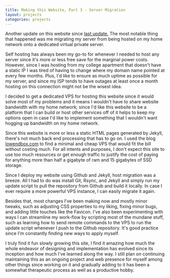 ```yaml
---
title: Making this Website, Part 3 - Server Migration
layout: projects
categories: projects
---
```


Another update on this website since [last update.](/projects/2019/02/09/website_pt2.html) The most notable thing that happened was me migrating my server from being hosted on my home network onto a dedicated virtual private server.

<!--more-->

Self hosting has always been my go-to for whenever I needed to host any server since it's more or less free save for the marginal power costs. However, since I was hosting from my college apartment that doesn't have a static IP I was tired of having to change where my domain name pointed at every few months. Plus, I'd like to ensure as much uptime as possible for my server, and since my ISP tends to have outages at least once a month hosting on this connection might not be the wisest idea.

I decided to get a dedicated VPS for hosting this website since it would solve most of my problems and it means I wouldn't have to share website bandwidth with my home network; since I'd like this website to be a platform that I can build or host other services off of it helps to keep my options open in case I'd like to implement something that I wouldn't want hogging up bandwidth on my home network.

Since this website is more or less a static HTML pages generated by Jekyll, there's not much back end processing that has to go on. I used the blog [lowendbox.com](https://lowendbox.com/) to find a minimal and cheap VPS that would fit the bill without costing much. For all intents and purposes, I don't expect this site to use too much resources or get enough traffic to justify the cost of paying for anything more than half a gigabyte of ram and 15 gigabytes of SSD storage.

Since I deploy my website using Github and Jekyll, host migration was a breeze. All I had to do was install Git, Rsync, and Jekyll and simply run my update script to pull the repository from Github and build it locally. In case I ever require a more powerful VPS instance, I can easily migrate it again.


Besides that, most changes I've been making now and mostly minor tweaks, such as adjusting CSS properties to my liking, fixing minor bugs, and adding little touches like the Favicon. I've also been experimenting with ways I can streamline my work-flow by scripting most of the mundane stuff, such as learning how to send remote commands to the VPS to run the update script whenever I push to the Github repository. It's good practice since I'm constantly finding new ways to apply myself.

I truly find it fun slowly growing this site, I find it amazing how much the whole endeavor of designing and implementation has evolved since its inception and how much I've learned along the way. I still plan on continuing maintaining this as an ongoing project and web presence for myself among other things since working on it and gradually adding to it has been a somewhat therapeutic process as well as a productive hobby.
